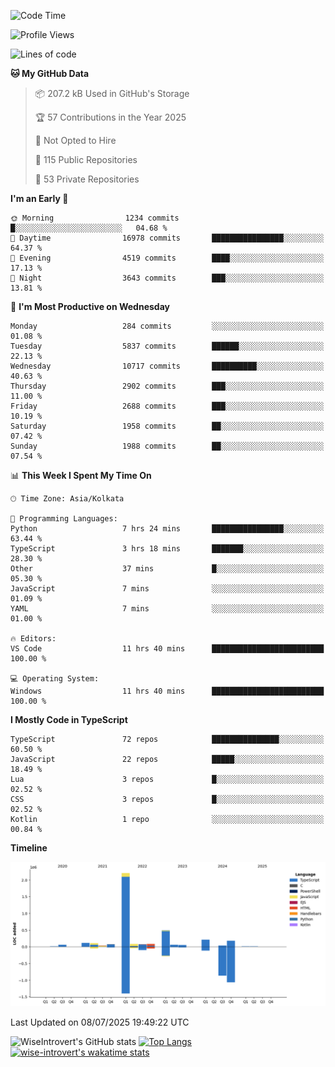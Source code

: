 <!--START_SECTION:waka-->
![Code Time](http://img.shields.io/badge/Code%20Time-2%2C384%20hrs%2017%20mins-blue)

![Profile Views](http://img.shields.io/badge/Profile%20Views-5-blue)

![Lines of code](https://img.shields.io/badge/From%20Hello%20World%20I%27ve%20Written-3.9%20million%20lines%20of%20code-blue)

**🐱 My GitHub Data** 

> 📦 207.2 kB Used in GitHub's Storage 
 > 
> 🏆 57 Contributions in the Year 2025
 > 
> 🚫 Not Opted to Hire
 > 
> 📜 115 Public Repositories 
 > 
> 🔑 53 Private Repositories 
 > 
**I'm an Early 🐤** 

```text
🌞 Morning                1234 commits        █░░░░░░░░░░░░░░░░░░░░░░░░   04.68 % 
🌆 Daytime                16978 commits       ████████████████░░░░░░░░░   64.37 % 
🌃 Evening                4519 commits        ████░░░░░░░░░░░░░░░░░░░░░   17.13 % 
🌙 Night                  3643 commits        ███░░░░░░░░░░░░░░░░░░░░░░   13.81 % 
```
📅 **I'm Most Productive on Wednesday** 

```text
Monday                   284 commits         ░░░░░░░░░░░░░░░░░░░░░░░░░   01.08 % 
Tuesday                  5837 commits        ██████░░░░░░░░░░░░░░░░░░░   22.13 % 
Wednesday                10717 commits       ██████████░░░░░░░░░░░░░░░   40.63 % 
Thursday                 2902 commits        ███░░░░░░░░░░░░░░░░░░░░░░   11.00 % 
Friday                   2688 commits        ███░░░░░░░░░░░░░░░░░░░░░░   10.19 % 
Saturday                 1958 commits        ██░░░░░░░░░░░░░░░░░░░░░░░   07.42 % 
Sunday                   1988 commits        ██░░░░░░░░░░░░░░░░░░░░░░░   07.54 % 
```


📊 **This Week I Spent My Time On** 

```text
🕑︎ Time Zone: Asia/Kolkata

💬 Programming Languages: 
Python                   7 hrs 24 mins       ████████████████░░░░░░░░░   63.44 % 
TypeScript               3 hrs 18 mins       ███████░░░░░░░░░░░░░░░░░░   28.30 % 
Other                    37 mins             █░░░░░░░░░░░░░░░░░░░░░░░░   05.30 % 
JavaScript               7 mins              ░░░░░░░░░░░░░░░░░░░░░░░░░   01.09 % 
YAML                     7 mins              ░░░░░░░░░░░░░░░░░░░░░░░░░   01.00 % 

🔥 Editors: 
VS Code                  11 hrs 40 mins      █████████████████████████   100.00 % 

💻 Operating System: 
Windows                  11 hrs 40 mins      █████████████████████████   100.00 % 
```

**I Mostly Code in TypeScript** 

```text
TypeScript               72 repos            ███████████████░░░░░░░░░░   60.50 % 
JavaScript               22 repos            █████░░░░░░░░░░░░░░░░░░░░   18.49 % 
Lua                      3 repos             █░░░░░░░░░░░░░░░░░░░░░░░░   02.52 % 
CSS                      3 repos             █░░░░░░░░░░░░░░░░░░░░░░░░   02.52 % 
Kotlin                   1 repo              ░░░░░░░░░░░░░░░░░░░░░░░░░   00.84 % 
```



**Timeline**

![Lines of Code chart](https://raw.githubusercontent.com/wise-introvert/wise-introvert/master/assets/bar_graph.png)


 Last Updated on 08/07/2025 19:49:22 UTC
<!--END_SECTION:waka-->

![WiseIntrovert's GitHub stats](https://github-readme-stats.vercel.app/api?username=wise-introvert&count_private=true&show_icons=true)
[![Top Langs](https://github-readme-stats.vercel.app/api/top-langs/?username=wise-introvert&langs_count=10)](https://github.com/anuraghazra/github-readme-stats)
[![wise-introvert's wakatime stats](https://github-readme-stats.vercel.app/api/wakatime?username=wiseintrovert)](https://github.com/anuraghazra/github-readme-stats)
